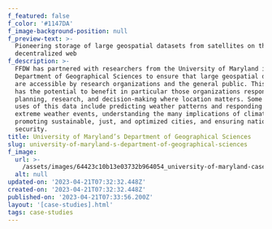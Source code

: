 ```yaml
---
f_featured: false
f_color: '#1147DA'
f_image-background-position: null
f_preview-text: >-
  Pioneering storage of large geospatial datasets from satellites on the
  decentralized web
f_description: >-
  FFDW has partnered with researchers from the University of Maryland in the
  Department of Geographical Sciences to ensure that large geospatial datasets
  are accessible by research organizations and the general public. This project
  has the potential to benefit in particular those organizations responsible for
  planning, research, and decision-making where location matters. Some expected
  uses of this data include predicting weather patterns and responding to
  extreme weather events, understanding the many implications of climate change,
  promoting sustainable, just, and optimized cities, and ensuring national
  security.
title: University of Maryland’s Department of Geographical Sciences
slug: university-of-maryland-s-department-of-geographical-sciences
f_image:
  url: >-
    /assets/images/64423c10b13e03732b964054_university-of-maryland-case-study.svg
  alt: null
updated-on: '2023-04-21T07:32:32.448Z'
created-on: '2023-04-21T07:32:32.448Z'
published-on: '2023-04-21T07:33:56.200Z'
layout: '[case-studies].html'
tags: case-studies
---
```

